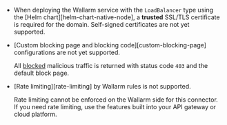 * When deploying the Wallarm service with the `LoadBalancer` type using the [Helm chart][helm-chart-native-node], a **trusted** SSL/TLS certificate is required for the domain. Self-signed certificates are not yet supported.
* [Custom blocking page and blocking code][custom-blocking-page] configurations are not yet supported.
    
    All [blocked](../../admin-en/configure-wallarm-mode.md) malicious traffic is returned with status code `403` and the default block page.
* [Rate limiting][rate-limiting] by Wallarm rules is not supported.
    
    Rate limiting cannot be enforced on the Wallarm side for this connector. If you need rate limiting, use the features built into your API gateway or cloud platform.
